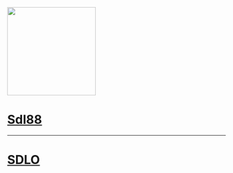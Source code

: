 <img src="sdl88.jpeg" width="204" height="204">
<h1><a href="https://sourdoughlover.github.io/Sdl88/">Sdl88</a></h1>
<hr>
<h1><a href="https://sourdoughlover.github.io/SDL0/">SDLO</a></h1>
